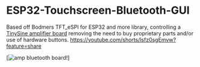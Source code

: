 # ESP32-Touchscreen-Bluetooth-GUI
Based off Bodmers TFT_eSPI for ESP32 and more library, controlling a [TinySine amplifier board](https://www.tinyosshop.com/tinysine-bluetooth-audio-amplifier-boards?product_id=1149)  removing the need to buy proprietary parts and/or use of hardware buttons.
https://youtube.com/shorts/lsfz0sgEmvw?feature=share


[![amp bluetooth board!](https://www.tinyosshop.com/image/cache/data/Audio/TSA2500/TSA2500-1-800x800.jpg)]
